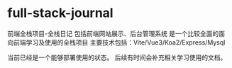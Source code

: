 # full-stack-journal
前端全栈项目-全栈日记
  包括前端网站展示、后台管理系统
  是一个比较全面的面向前端学习及使用的全栈项目
  主要技术包括：Vite/Vue3/Koa2/Express/Mysql

当前已经是一个能够部署使用的状态。
后续有时间会补充相关学习使用的文档。

